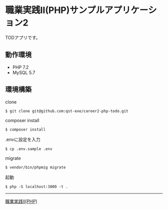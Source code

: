 # 職業実践Ⅱ(PHP)サンプルアプリケーション2

TODアプリです。

## 動作環境

- PHP 7.2
- MySQL 5.7

## 環境構築

clone
```
$ git clone git@github.com:qst-exe/career2-php-todo.git
```

composer install
```
$ composer install
```

.envに設定を入力
```
$ cp .env.sample .env
```

migrate
```
$ vendor/bin/phpmig migrate 
```

起動
```
$ php -S localhost:3000 -t . 
```

---

[職業実践Ⅱ(PHP)](https://github.com/qst-exe/carrier2-php)
